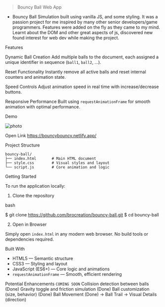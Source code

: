 
> Bouncy Ball Web App
- Bouncy Ball Simulation built using vanilla JS, and some styling. It was a passion project for me inspired by many other senior developers/game programmers. Features were added on the fly as they came to my mind. Learnt about the DOM and other great aspects of js, discovered new found interest for web dev while making the project.

Features

Dynamic Ball Creation
  Add multiple balls to the document, each assigned a unique identifier in sequence (`ball1`, `ball2`, ...).

Reset Functionality
  Instantly remove all active balls and reset internal counters and animation state.

Speed Controls
  Adjust animation speed in real time with increase/decrease buttons.

Responsive Performance
  Built using `requestAnimationFrame` for smooth animation with optimal performance.

Demo

![photo](https://github.com/user-attachments/assets/94e4dd50-c8e9-43cc-9974-18a3476dad12)

Open Link
https://bouncybouncy.netlify.app/

Project Structure

```
bouncy-ball/
├── index.html       # Main HTML document
├── style.css        # Visual styles and layout
└── script.js        # Core animation and logic
```


Getting Started

To run the application locally:

1. Clone the repository

bash

$ git clone https://github.com/brocreation/bouncy-ball.git
$ cd bouncy-ball

2. Open in Browser

Simply open `index.html` in any modern web browser. No build tools or dependencies required.

 Built With

* HTML5 — Semantic structure
* CSS3 — Styling and layout
* JavaScript (ES6+) — Core logic and animations
* `requestAnimationFrame` — Smooth, efficient rendering

Potential Enhancements
``` COMING SOON ``` 
Collision detection between balls (Done)
Gravity toggle and friction simulation (Done)
Ball customization (size, behavior) (Done)
Ball Movement (Done)
-> Ball Trail 
-> Visual Details (direction)